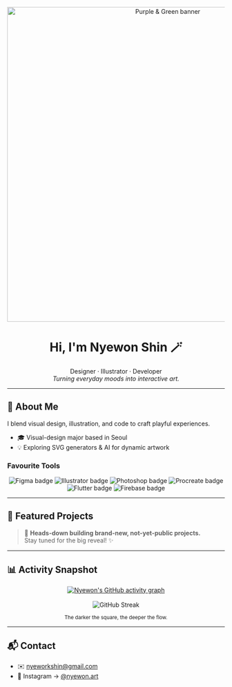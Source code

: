 <!-- ─────────────  HEADER  ───────────── -->
<p align="center">
  <!-- 🍇🟢 Replace with your own purple-green banner GIF/PNG -->
  <img src="assets/header_banner.gif" width="728" alt="Purple & Green banner"/>
</p>

<h1 align="center">Hi, I'm <strong>Nyewon Shin</strong> 🪄</h1>
<p align="center">
  Designer · Illustrator · Developer<br/>
  <em>Turning everyday moods into interactive art.</em>
</p>

---

## 🌈 About Me

I blend visual design, illustration, and code to craft playful experiences.

- 🎓 Visual-design major based in Seoul  
- 💡 Exploring SVG generators & AI for dynamic artwork  

### Favourite Tools

<p align="center">
  <img src="https://img.shields.io/badge/Figma-F24E1E?logo=figma&logoColor=white&style=for-the-badge" alt="Figma badge"/>
  <img src="https://img.shields.io/badge/Illustrator-FF9A00?logo=adobe%20illustrator&logoColor=white&style=for-the-badge" alt="Illustrator badge"/>
  <img src="https://img.shields.io/badge/Photoshop-31A8FF?logo=adobe%20photoshop&logoColor=white&style=for-the-badge" alt="Photoshop badge"/>
  <img src="https://img.shields.io/badge/Procreate-4A4A4A?logo=procreate&logoColor=white&style=for-the-badge" alt="Procreate badge"/>
  <img src="https://img.shields.io/badge/Flutter-02569B?logo=flutter&logoColor=white&style=for-the-badge" alt="Flutter badge"/>
  <img src="https://img.shields.io/badge/Firebase-FFCA28?logo=firebase&logoColor=white&style=for-the-badge" alt="Firebase badge"/>
</p>

---

## 🚀 Featured Projects

> 🚧 **Heads-down building brand-new, not-yet-public projects.**  
> Stay tuned for the big reveal! ✨

---

## 📊 Activity Snapshot

<p align="center">
  <!-- Year-in-Pixels style chart -->
  <a href="https://github.com/SHINYEWORK">
    <img src="https://ghchart.rshah.org/7B42F6/SHINYEWORK" alt="Nyewon's GitHub activity graph"/>
  </a>
  <br/><br/>
  <!-- Continuous streak card -->
  <img src="https://github-readme-streak-stats.herokuapp.com/?user=SHINYEWORK&count_private=true" alt="GitHub Streak"/>
</p>
<p align="center"><sub>The darker the square, the deeper the flow.</sub></p>

---

## 📬 Contact

- ✉️ nyeworkshin@gmail.com  
- 📸 Instagram → <a href="https://instagram.com/nyewon.art">@nyewon.art</a>
